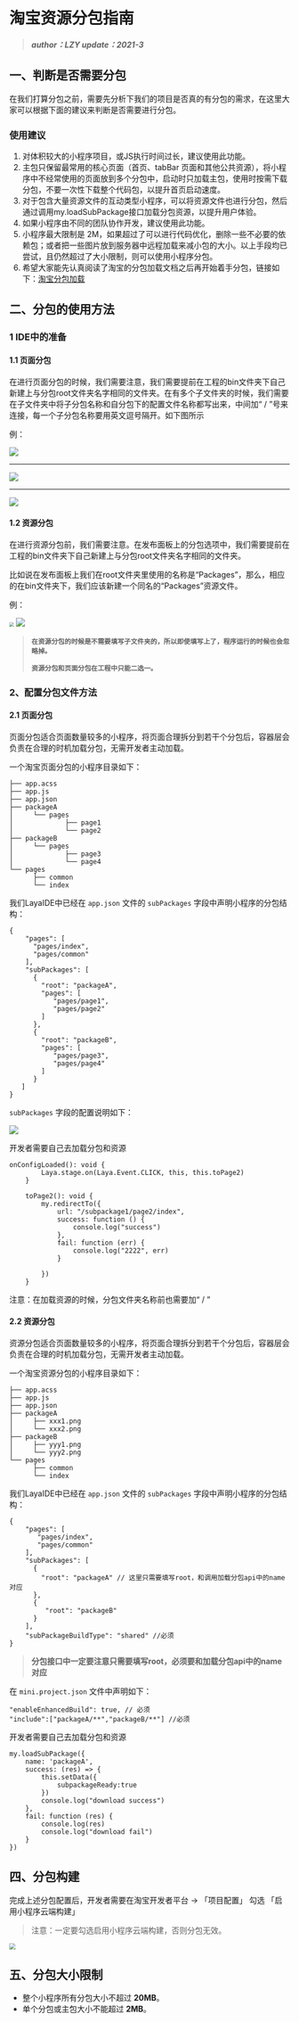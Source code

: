 

# 淘宝资源分包指南

> ***author：LZY update：2021-3***



## 一、判断是否需要分包

在我们打算分包之前，需要先分析下我们的项目是否真的有分包的需求，在这里大家可以根据下面的建议来判断是否需要进行分包。



### 使用建议

1. 对体积较大的小程序项目，或JS执行时间过长，建议使用此功能。
2. 主包只保留最常用的核心页面（首页、tabBar 页面和其他公共资源），将小程序中不经常使用的页面放到多个分包中，启动时只加载主包，使用时按需下载分包，不要一次性下载整个代码包，以提升首页启动速度。
3. 对于包含大量资源文件的互动类型小程序，可以将资源文件也进行分包，然后通过调用my.loadSubPackage接口加载分包资源，以提升用户体验。
4. 如果小程序由不同的团队协作开发，建议使用此功能。
5. 小程序最大限制是 2M，如果超过了可以进行代码优化，删除一些不必要的依赖包；或者把一些图片放到服务器中远程加载来减小包的大小。以上手段均已尝试，且仍然超过了大小限制，则可以使用小程序分包。
6. 希望大家能先认真阅读了淘宝的分包加载文档之后再开始着手分包，链接如下：[淘宝分包加载](https://open.taobao.com/docV3.htm?spm=a219a.7386797.0.0.7f6c669aQkYiVg&source=search&docId=119146&docType=1#ss2)



## 二、分包的使用方法

### 1  IDE中的准备

#### 1.1 页面分包

在进行页面分包的时候，我们需要注意，我们需要提前在工程的bin文件夹下自己新建上与分包root文件夹名字相同的文件夹。在有多个子文件夹的时候，我们需要在子文件夹中将子分包名称和自分包下的配置文件名称都写出来，中间加“ / ”号来连接，每一个子分包名称要用英文逗号隔开。如下图所示

例：

![](Image/5.png)  

------

![](Image/6.png)

 

------

![](Image/7.png) 





#### 1.2 资源分包

在进行资源分包前，我们需要注意。在发布面板上的分包选项中，我们需要提前在工程的bin文件夹下自己新建上与分包root文件夹名字相同的文件夹。

比如说在发布面板上我们在root文件夹里使用的名称是“Packages”，那么，相应的在bin文件夹下，我们应该新建一个同名的“Packages”资源文件。

例：

<img src="Image/1.png" style="zoom: 50%;" /> ![](Image/2.png) 



> **`在资源分包的时候是不需要填写子文件夹的，所以即使填写上了，程序运行的时候也会忽略掉。`**
>
> **`资源分包和页面分包在工程中只能二选一。`**



### 2、配置分包文件方法

#### 2.1 页面分包

页面分包适合页面数量较多的小程序，将页面合理拆分到若干个分包后，容器层会负责在合理的时机加载分包，无需开发者主动加载。

一个淘宝页面分包的小程序目录如下：

```
├── app.acss 
├── app.js 
├── app.json 
├── packageA 
│     └── pages 
│             ├── page1 
│             └── page2 
├── packageB 
│     └── pages 
│             ├── page3 
│             └── page4 
└── pages  
      ├── common  
      └── index
```

我们LayaIDE中已经在 `app.json` 文件的 `subPackages` 字段中声明小程序的分包结构：

```
{  
    "pages": [  
      "pages/index",
      "pages/common"  
    ],  
    "subPackages": [  
      {  
        "root": "packageA",
        "pages": [  
           "pages/page1",  
           "pages/page2"  
        ] 
      }, 
      {  
        "root": "packageB", 
        "pages": [ 
           "pages/page3",
           "pages/page4"
        ]  
      } 
   ] 
}
```

`subPackages` 字段的配置说明如下：

![](Image/4.png)



开发者需要自己去加载分包和资源 

```
onConfigLoaded(): void {
		Laya.stage.on(Laya.Event.CLICK, this, this.toPage2)
	}
	
	toPage2(): void {
		my.redirectTo({
			url: "/subpackage1/page2/index",
			success: function () {
				console.log("success")
			},
			fail: function (err) {
				console.log("2222", err)
			}

		})
	}
```

注意：在加载资源的时候，分包文件夹名称前也需要加“ / ”



#### 2.2 资源分包

资源分包适合页面数量较多的小程序，将页面合理拆分到若干个分包后，容器层会负责在合理的时机加载分包，无需开发者主动加载。

一个淘宝资源分包的小程序目录如下：

```
├── app.acss 
├── app.js 
├── app.json 
├── packageA 
│     ├── xxx1.png 
│     └── xxx2.png 
├── packageB 
│     ├── yyy1.png 
│     └── yyy2.png 
└── pages  
      ├── common  
      └── index
```



我们LayaIDE中已经在 `app.json` 文件的 `subPackages` 字段中声明小程序的分包结构：

```
{  
    "pages": [ 
       "pages/index",  
       "pages/common"  
    ],  
    "subPackages": [ 
      { 
        "root": "packageA" // 这里只需要填写root，和调用加载分包api中的name对应 
      }, 
      {  
         "root": "packageB" 
      }  
    ], 
    "subPackageBuildType": "shared" //必须 
}
```

> **分包接口中一定要注意只需要填写root，必须要和加载分包api中的name对应**

在 `mini.project.json` 文件中声明如下：

```
"enableEnhancedBuild": true, // 必须 
"include":["packageA/**","packageB/**"] //必须 
```

开发者需要自己去加载分包和资源 

```
my.loadSubPackage({  
    name: 'packageA',  
    success: (res) => {
        this.setData({
            subpackageReady:true
        })
        console.log("download success")
    },
    fail: function (res) {
        console.log(res)
        console.log("download fail")
    }
}) 
```



## 四、分包构建

完成上述分包配置后，开发者需要在淘宝开发者平台 -> 「项目配置」 勾选 「启用小程序云端构建」

> 注意：一定要勾选启用小程序云端构建，否则分包无效。

<img src="Image/3.png" style="zoom: 67%;" />





## 五、分包大小限制

- 整个小程序所有分包大小不超过 **20MB**。
- 单个分包或主包大小不能超过 **2MB**。



